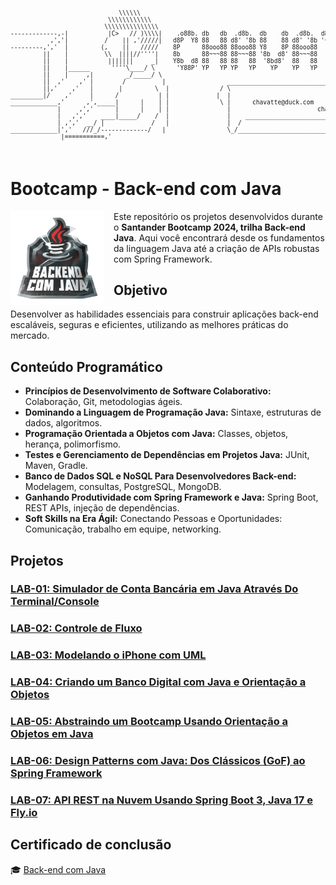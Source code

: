 <pre style="font-size: 0.6rem;">

                              \\\\\\
                           \\\\\\\\\\\\
                          \\\\\\\\\\\\\\\
-------------,-|           |C>   // )\\\\|    .o88b. db   db  .d8b.  db    db  .d8b.  d888888b d888888b d88888b
           ,','|          /    || ,'/////|   d8P  Y8 88   88 d8' '8b 88    88 d8' '8b '~~88~~' '~~88~~' 88'    
---------,','  |         (,    ||   /////    8P      88ooo88 88ooo88 Y8    8P 88ooo88    88       88    88ooooo 
         ||    |          \\  ||||//''''|    8b      88~~~88 88~~~88 '8b  d8' 88~~~88    88       88    88~~~~~ 
         ||    |           |||||||     _|    Y8b  d8 88   88 88   88  '8bd8'  88   88    88       88    88.     
         ||    |______      ''''\____/ \      'Y88P' YP   YP YP   YP    YP    YP   YP    YP       YP    Y88888P
         ||    |     ,|         _/_____/ \
         ||  ,'    ,' |        /          |                 ___________________________________________
         ||,'    ,'   |       |         \  |              / \                                           \ 
_________|/    ,'     |      /           | |             |  |                                            | 
_____________,'      ,',_____|      |    | |              \ |      chavatte@duck.com                     | 
             |     ,','      |      |    | |                |                        chavatte.42web.io   | 
             |   ,','    ____|_____/    /  |                |    ________________________________________|___
             | ,','  __/ |             /   |                |  /                                            /
_____________|','   ///_/-------------/   |                 \_/____________________________________________/ 
              |===========,'                                                                                    
			  

</pre>

# **Bootcamp - Back-end com Java**

<img align="left" src="./assets/santander_java.png" width="150" height="auto" style="margin-right:15px" />

Este repositório os projetos desenvolvidos durante o **Santander Bootcamp 2024, trilha Back-end Java**.
Aqui você encontrará desde os fundamentos da linguagem Java até a criação de APIs robustas com Spring Framework.

## Objetivo

Desenvolver as habilidades essenciais para construir aplicações back-end escaláveis, seguras e eficientes, utilizando as melhores práticas do mercado.

## Conteúdo Programático

* **Princípios de Desenvolvimento de Software Colaborativo:** Colaboração, Git, metodologias ágeis.
* **Dominando a Linguagem de Programação Java:** Sintaxe, estruturas de dados, algoritmos.
* **Programação Orientada a Objetos com Java:** Classes, objetos, herança, polimorfismo.
* **Testes e Gerenciamento de Dependências em Projetos Java:** JUnit, Maven, Gradle.
* **Banco de Dados SQL e NoSQL Para Desenvolvedores Back-end:** Modelagem, consultas, PostgreSQL, MongoDB.
* **Ganhando Produtividade com Spring Framework e Java:** Spring Boot, REST APIs, injeção de dependências.
* **Soft Skills na Era Ágil:** Conectando Pessoas e Oportunidades: Comunicação, trabalho em equipe, networking.

## **Projetos**

### [LAB-01: Simulador de Conta Bancária em Java Através Do Terminal/Console](./projects/LAB-01/README.md)
### [LAB-02: Controle de Fluxo](./projects/LAB-02/README.md)
### [LAB-03: Modelando o iPhone com UML](./projects/LAB-03/README.md)
### [LAB-04: Criando um Banco Digital com Java e Orientação a Objetos](./projects/LAB-04/README.md)
### [LAB-05: Abstraindo um Bootcamp Usando Orientação a Objetos em Java](./projects/LAB-05/README.md)
### [LAB-06: Design Patterns com Java: Dos Clássicos (GoF) ao Spring Framework](./projects/LAB-06/hotelReservation/README.md)
### [LAB-07: API REST na Nuvem Usando Spring Boot 3, Java 17 e Fly.io](./projects/LAB-07/biblioteca/README.md)

## Certificado de conclusão

 :mortar_board: [Back-end com Java](https://www.dio.me/certificate/A2EPH0V7) 

